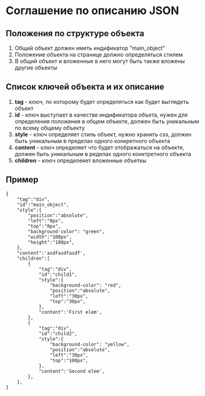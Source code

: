 # Соглашение по описанию JSON
## Положения по структуре объекта
1. Общий объект должен иметь индификатор "main_object"
2. Положение объекта на странице должно определяться стилем
3. В общий объект и вложенные в него могут быть также вложены другие объекты
## Список ключей объекта и их описание
1. **tag** - ключ, по которому будет определяться как будет выглядеть объект
2. **id** - ключ выступает в качестве индификатора объета, нужен для определения положения в общем объекте, должен быть уникальным по всему общему объекту
3. **style** - ключ определяет стиль объект, нужно хранить css, должен быть уникальным в пределах одного конкретного объекта
4. **сontent** - ключ определяет что будет отображаться на объекте, должен быть уникальным в ределах одного конктретного объекта
5. **children** - ключ определеяет вложенные объеткы

## Пример 
```
{  
    "tag":"div",  
    "id":"main_object",   
    "style":{  
        "position":"absolute",  
        "left":"0px",  
        "top":"0px",  
        "background-color": "green",  
        "width":"100px",  
        "height":"100px",  
    },  
    "content":'asdfasdfasdf',  
    "children":[  
        {  
            "tag":"div",  
            "id":"child1",   
            "style":{  
                "background-color": "red",  
                "position":"absolute",  
                "left":"30px",  
                "top":"30px",  
            },  
            "content":'First elem',  
        },  
        {  
            "tag":"div",  
            "id":"child2",   
            "style":{  
                "background-color": "yellow",  
                "position":"absolute",  
                "left":"30px",  
                "top":"100px",  
            },  
            "content":'Second elem',  
        },  
    ],  
}  
```

